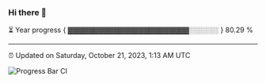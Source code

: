 ### Hi there 👋

⏳ Year progress { ▓▓▓▓▓▓▓▓▓▓▓▓▓▓▓▓▓▓▓▓▓▓▓▓░░░░░░ } 80.29 %

---

⏰ Updated on Saturday, October 21, 2023, 1:13 AM UTC

![Progress Bar CI](https://github.com/arthurbuhl/arthurbuhl/workflows/Progress%20Bar%20CI/badge.svg)
